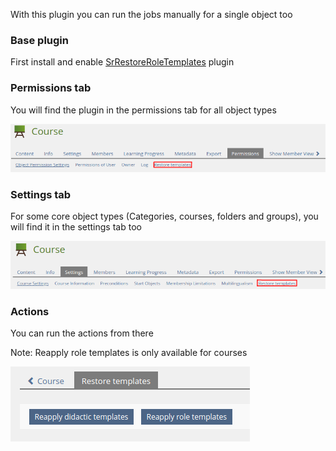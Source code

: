 With this plugin you can run the jobs manually for a single object too

### Base plugin

First install and enable [SrRestoreRoleTemplates](https://github.com/studer-raimann/SrRestoreRoleTemplates) plugin

### Permissions tab

You will find the plugin in the permissions tab for all object types

![Tab permissions](../doc/images/tab_permissions.png)

### Settings tab

For some core object types (Categories, courses, folders and groups), you will find it in the settings tab too

![Tab settings](../doc/images/tab_settings.png)

### Actions

You can run the actions from there

Note: Reapply role templates is only available for courses

![UI](../doc/images/ui.png)
